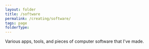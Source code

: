 ```yaml
---
layout: folder
title: /software
permalink: /creating/software/
tags: page
folderType: 
---
```


Various apps, tools, and pieces of computer software that I've made.